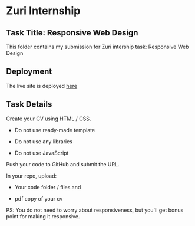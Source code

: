 # Zuri Internship

## Task Title: Responsive Web Design

This folder contains my submission for Zuri intership task: Responsive Web Design

## Deployment
The live site is deployed [here]()

## Task Details

Create your CV using HTML / CSS.

- Do not use ready-made template

- Do not use any libraries

- Do not use JavaScript

Push your code to GitHub and submit the URL.

In your repo, upload:

- Your code folder / files and

- pdf copy of your cv

PS: You do not need to worry about responsiveness, but you'll get bonus point for making it responsive.

